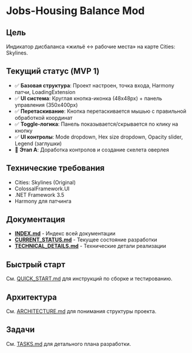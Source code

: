 # Jobs-Housing Balance Mod

## Цель
Индикатор дисбаланса «жильё ↔ рабочие места» на карте Cities: Skylines.

## Текущий статус (MVP 1)
- ✅ **Базовая структура**: Проект настроен, точка входа, Harmony патчи, LoadingExtension
- ✅ **UI система**: Круглая кнопка-иконка (48x48px) + панель управления (350x400px)
- ✅ **Перетаскивание**: Кнопка перетаскивается мышью с правильной обработкой координат
- ✅ **Toggle-логика**: Панель показывается/скрывается по клику на кнопку
- ✅ **UI контролы**: Mode dropdown, Hex size dropdown, Opacity slider, Legend (заглушки)
- 🔄 **Этап A**: Доработка контролов и создание скелета оверлея

## Технические требования
- Cities: Skylines (Original)
- ColossalFramework.UI
- .NET Framework 3.5
- Harmony для патчинга

## Документация
- **[INDEX.md](INDEX.md)** - Индекс всей документации
- **[CURRENT_STATUS.md](CURRENT_STATUS.md)** - Текущее состояние разработки
- **[TECHNICAL_DETAILS.md](TECHNICAL_DETAILS.md)** - Технические детали реализации

## Быстрый старт
См. [QUICK_START.md](QUICK_START.md) для инструкций по сборке и тестированию.

## Архитектура
См. [ARCHITECTURE.md](ARCHITECTURE.md) для понимания структуры проекта.

## Задачи
См. [TASKS.md](TASKS.md) для детального плана разработки.
